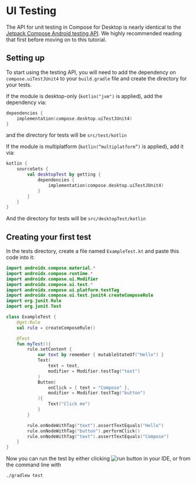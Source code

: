 ﻿# UI Testing
The API for unit testing in Compose for Desktop is nearly identical to the [Jetpack Compose Android testing API](https://developer.android.com/jetpack/compose/testing). We highly recommended reading that first before moving on to this tutorial.

## Setting up
To start using the testing API, you will need to add the dependency on `compose.uiTestJUnit4` to your `build.gradle` file and create the directory for your tests. 

If the module is desktop-only (`kotlin("jvm")` is applied), add the dependency via:
```kotlin
dependencies {
    implementation(compose.desktop.uiTestJUnit4)
}
```

and the directory for tests will be `src/test/kotlin`

If the module is multiplatform (`kotlin(“multiplatform”)` is applied), add it via:

```kotlin
kotlin {
    sourceSets {
        val desktopTest by getting {
            dependencies {
                implementation(compose.desktop.uiTestJUnit4)
            }
        }
    }
}
```

And the directory for tests will be `src/desktopTest/kotlin`

## Creating your first test
In the tests directory, create a file named `ExampleTest.kt` and paste this code into it:

```kotlin
import androidx.compose.material.*
import androidx.compose.runtime.*
import androidx.compose.ui.Modifier
import androidx.compose.ui.test.*
import androidx.compose.ui.platform.testTag
import androidx.compose.ui.test.junit4.createComposeRule
import org.junit.Rule
import org.junit.Test

class ExampleTest {
    @get:Rule
    val rule = createComposeRule()

    @Test
    fun myTest(){
        rule.setContent {
            var text by remember { mutableStateOf("Hello") }
            Text(
                text = text,
                modifier = Modifier.testTag("text")
            )
            Button(
                onClick = { text = "Compose" },
                modifier = Modifier.testTag("button")
            ){
                Text("Click me")
            }
        }

        rule.onNodeWithTag("text").assertTextEquals("Hello")
        rule.onNodeWithTag("button").performClick()
        rule.onNodeWithTag("text").assertTextEquals("Compose")
    }
}
```

Now you can run the test by either clicking ![run](https://github.com/JetBrains/compose-multiplatform/assets/5963351/2eac4041-757e-48b0-9dc2-baef82f21a7b) button in your IDE, or from the command line with
```
./gradlew test
```

